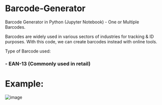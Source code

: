 # Barcode-Generator
Barcode Generator in Python (Jupyter Notebook) - One or Multiple Barcodes.

Barcodes are widely used in various sectors of industries for tracking & ID purposes. With this code, we can create barcodes instead with online tools.

Type of Barcode used:

### - EAN-13 (Commonly used in retail)

# Example:

![image](https://github.com/user-attachments/assets/8623035a-cd8b-4407-99e0-e4895660fa4b)
